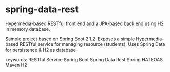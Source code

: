 # spring-data-rest
Hypermedia-based RESTful front end and a JPA-based back end using H2 in memory database.

Sample project based on Spring Boot 2.1.2.
Exposes a simple Hypermedia-based RESTful service for managing resource (students). Uses Spring Data for persistence & H2 as database

keywords:
RESTful Service
Spring Boot
Spring Data Rest
Spring HATEOAS
Maven
H2

